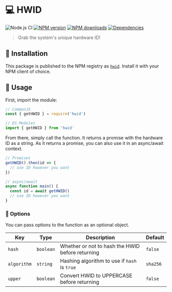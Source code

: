 # 💻 HWID
![Node.js CI](https://github.com/lolPants/hwid/workflows/Node.js%20CI/badge.svg?branch=master)
[![NPM version](https://img.shields.io/npm/v/hwid.svg?maxAge=3600)](https://www.npmjs.com/package/hwid)
[![NPM downloads](https://img.shields.io/npm/dt/hwid.svg?maxAge=3600)](https://www.npmjs.com/package/hwid)
[![Dependencies](https://img.shields.io/david/lolpants/hwid.svg?maxAge=3600)](https://david-dm.org/lolpants/hwid)
> Grab the system's unique hardware ID!

## 💾 Installation
This package is published to the NPM registry as [`hwid`](https://www.npmjs.com/package/hwid). Install it with your NPM client of choice.

## 🔧 Usage
First, import the module:
```js
// CommonJS
const { getHWID } = require('hwid')

// ES Modules
import { getHWID } from 'hwid'
```

From there, simply call the function. It returns a promise with the hardware ID as a string. As it returns a promise, you can also use it in an async/await context.
```js
// Promises
getHWID().then(id => {
  // use ID however you want
})

// async/await
async function main() {
  const id = await getHWID()
  // use ID however you want
}
```

### 🎉 Options
You can pass options to the function as an optional object.

| Key | Type | Description | Default |
| - | - | - | - |
| `hash` | `boolean` | Whether or not to hash the HWID before returning | `false` |
| `algorithm` | `string` | Hashing algorithm to use if `hash` is `true` | `sha256` |
| `upper` | `boolean` | Convert HWID to UPPERCASE before returning | `false` |
